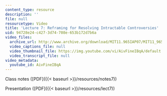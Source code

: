 ```yaml
---
content_type: resource
description: ''
file: null
resourcetype: Video
title: 'Lecture 7: Reframing for Resolving Intractable Controversies'
uid: 94728e24-c427-3d74-708e-653b172d7b6a
video_files:
  archive_url: http://www.archive.org/download/MIT11.965IAP07/MIT11_965IAP07lec07_220k.mp4
  video_captions_file: null
  video_thumbnail_file: https://img.youtube.com/vi/AivFineIBqA/default.jpg
  video_transcript_file: null
video_metadata:
  youtube_id: AivFineIBqA
---
```


Class notes ([PDF]({{< baseurl >}}/resources/notes7))

Presentation ([PDF]({{< baseurl >}}/resources/lect7))